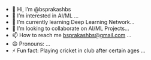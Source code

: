 - 👋 Hi, I’m @bsprakashbs
- 👀 I’m interested in AI/ML ...
- 🌱 I’m currently learning Deep Learning Network...
- 💞️ I’m looking to collaborate on AI/ML Projects...
- 📫 How to reach me bsprakashbs@gmail.com ...
- 😄 Pronouns: ...
- ⚡ Fun fact: Playing cricket in club after certain ages ...

<!---
bsprakashbs/bsprakashbs is a ✨ special ✨ repository because its `README.md` (this file) appears on your GitHub profile.
You can click the Preview link to take a look at your changes.
--->
